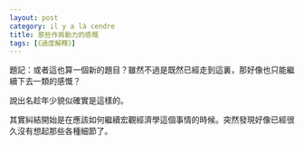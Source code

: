 ```yaml
---
layout: post
category: il y a là cendre
title: 那些作爲動力的感慨
tags: [《過度解釋》]
---
```


題記：或者這也算一個新的題目？雖然不過是既然已經走到這裏，那好像也只能繼續下去一類的感慨？

說出名趁年少貌似確實是這樣的。

其實糾結開始是在應該如何繼續宏觀經濟學這個事情的時候。突然發現好像已經很久沒有想起那些各種細節了。





<!-- more -->
